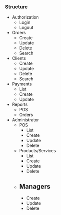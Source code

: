 ### Structure

- Authorization
    - Login
    - Logout
- Orders
    - Create
    - Update
    - Delete
    - Search
- Clients
    - Create
    - Update
    - Delete
    - Search
- Payments
    - List
    - Create
    - Update
- Reports
    - POS
    - Orders
- Administrator
    - POS
        - List
        - Create
        - Update
        - Delete
    - Products/Services
        - List
        - Create
        - Update
        - Delete
    - Managers
        -  
        - Create
        - Update
        - Delete
